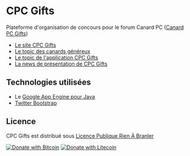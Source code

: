 CPC Gifts
========

Plateforme d'organisation de concours pour le forum Canard PC ([Canard PC Gifts](http://cpcgifts.fr))

* [Le site CPC Gifts](http://cpcgifts.fr)
* [Le topic des canards généreux](http://forum.canardpc.com/threads/63940-Le-topic-des-canards-g%C3%A9n%C3%A9reux)
* [Le topic de l'application CPC Gifts](http://forum.canardpc.com/threads/79082-CPC-Gifts-Le-topic-des-d%C3%A9veloppeurs-g%C3%A9n%C3%A9reux-%28ou-pas%29)
* [La news de présentation de CPC Gifts](http://old.canardpc.com/news-53013-nos_canards_ont_du_talent__et_pas_qu_un_peu___et_en_plus_ils_sont_genereux_.html)

Technologies utilisées
-----

* Le [Google App Engine pour Java](https://developers.google.com/appengine/docs/java/overview?hl=fr)
* [Twitter Bootstrap](http://getbootstrap.com/2.3.2/)


## Licence

CPC Gifts est distribué sous [Licence Publique Rien À Branler](http://www.wtfpl.net/)

[![Donate with Bitcoin](https://cryptobadges.io/badge/micro/17KfQiHn1QKbZkzhETSG7Zq7qGUcdcrfBT)](https://cryptobadges.io/donate/17KfQiHn1QKbZkzhETSG7Zq7qGUcdcrfBT)
[![Donate with Litecoin](https://cryptobadges.io/badge/micro/LRYcfvbc64ZepZgrQbRZPatt3UqthoZuDp)](https://cryptobadges.io/donate/LRYcfvbc64ZepZgrQbRZPatt3UqthoZuDp)

